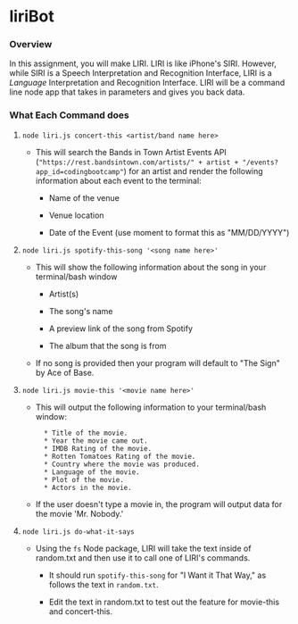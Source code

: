 # liriBot


### Overview

In this assignment, you will make LIRI. LIRI is like iPhone's SIRI. However, while SIRI is a Speech Interpretation and Recognition Interface, LIRI is a _Language_ Interpretation and Recognition Interface. LIRI will be a command line node app that takes in parameters and gives you back data.

### What Each Command does

1. `node liri.js concert-this <artist/band name here>`

   * This will search the Bands in Town Artist Events API (`"https://rest.bandsintown.com/artists/" + artist + "/events?app_id=codingbootcamp"`) for an artist and render the following information about each event to the terminal:

     * Name of the venue

     * Venue location

     * Date of the Event (use moment to format this as "MM/DD/YYYY")

2. `node liri.js spotify-this-song '<song name here>'`

   * This will show the following information about the song in your terminal/bash window

     * Artist(s)

     * The song's name

     * A preview link of the song from Spotify

     * The album that the song is from

   * If no song is provided then your program will default to "The Sign" by Ace of Base.


3. `node liri.js movie-this '<movie name here>'`

   * This will output the following information to your terminal/bash window:

     ```
       * Title of the movie.
       * Year the movie came out.
       * IMDB Rating of the movie.
       * Rotten Tomatoes Rating of the movie.
       * Country where the movie was produced.
       * Language of the movie.
       * Plot of the movie.
       * Actors in the movie.
     ```

   * If the user doesn't type a movie in, the program will output data for the movie 'Mr. Nobody.'

    
4. `node liri.js do-what-it-says`

   * Using the `fs` Node package, LIRI will take the text inside of random.txt and then use it to call one of LIRI's commands.

     * It should run `spotify-this-song` for "I Want it That Way," as follows the text in `random.txt`.

     * Edit the text in random.txt to test out the feature for movie-this and concert-this.


